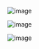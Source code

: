 ![image](https://github.com/user-attachments/assets/95cbb08f-df3c-46e8-a9aa-dfbe1cbb83fa)


![image](https://github.com/user-attachments/assets/3cc49432-7aab-4421-ad6e-4786cd25cb7b)


![image](https://github.com/user-attachments/assets/bf67a997-21ea-47ce-9ec8-a5888a350d09)
